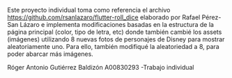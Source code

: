 

Este proyecto individual toma como referencia el archivo https://github.com/rsanlazaro/flutter-roll_dice elaborado por Rafael Pérez-San Lázaro e implementa modificaciones basadas en la estructura de la página principal (color, tipo de letra, etc) donde también cambié los assets (imágenes) utilizando 8 nuevas fotos de personajes de Disney para mostrar aleatoriamente uno. Para ello, también modifiqué la aleatoriedad a 8, para poder abarcar más imágenes.

Róger Antonio Gutiérrez Baldizón A00830293 -Trabajo individual

 
 
